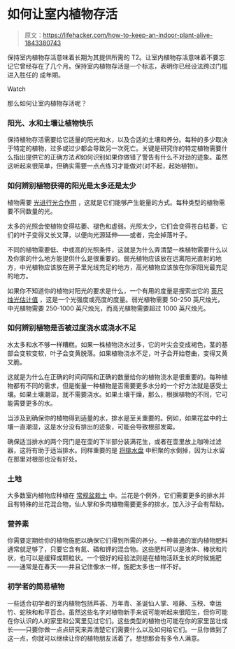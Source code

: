 # 如何让室内植物存活

> 原文：<https://lifehacker.com/how-to-keep-an-indoor-plant-alive-1843380743>

保持室内植物存活意味着长期为其提供所需的 T2。让室内植物存活意味着不要忘记它曾经存在了几个月。保持室内植物存活是一个标志，表明你已经设法跨过门槛进入胜任的 成年期。

Watch

那么如何让室内植物存活呢？

### 阳光、水和土壤让植物快乐

保持植物存活需要给它适量的阳光和水，以及合适的土壤和养分。每种的多少取决于特定的植物，过多或过少都会导致另一次死亡。关键是研究你的特定植物需要什么指出提供它的正确方法*和*如何识别如果你做错了警告有什么不对劲的迹象。虽然这听起来很简单，但确实需要一点点练习才能做对(对不起，起始植物)。

### 如何辨别植物获得的阳光是太多还是太少

植物需要 [光进行光合作用](https://extension.umn.edu/planting-and-growing-guides/light-requirements-houseplants#low-light-plants-1622110) ，这就是它们能够产生能量的方式。每种类型的植物需要不同数量的光。

太多的光照会使植物变得枯萎、褪色和虚弱。光照太少，它们会变得苍白枯萎，它们的叶子变得又长又薄，以便向光源延伸——或者，完全掉落叶子。

不同的植物需要低、中或高的光照条件，这就是为什么弄清楚一株植物需要什么以及你家的什么地方能提供什么是很重要的。弱光植物应该放在远离阳光直射的地方，中光植物应该放在房子里光线充足的地方，高光植物应该放在你家阳光最充足的地方。

如果你不知道你的植物对阳光的要求是什么，一个有用的度量是搜索出它的 [英尺烛光估计值](https://extension2.missouri.edu/g6515) ，这是一个光强度或亮度的度量。弱光植物需要 50-250 英尺烛光，中光植物需要 250-1000 英尺烛光，而高光植物需要超过 1000 英尺烛光。

### 如何辨别植物是否被过度浇水或浇水不足

水太多和水不够一样糟糕。如果一株植物浇水过多，它的叶尖会变成褐色，茎的基部会变软变软，叶子会变黄脱落。如果植物浇水不足，叶子会开始卷曲，变得又黄又脆。

这就是为什么在正确的时间间隔和正确的数量给你的植物浇水是很重要的。每种植物都有不同的需求，但是衡量一种植物是否需要更多水分的一个好方法就是感受土壤。如果土壤潮湿，就不需要浇水。如果土壤干燥，那么，根据植物的不同，它可能需要更多的水。

当涉及到确保你的植物得到适量的水，排水是至关重要的。例如，如果花盆中的土壤一直潮湿，这是水分没有排出的迹象，可能会导致根部发霉。

确保适当排水的两个窍门是在壶的下半部分装满花生，或者在壶里放上咖啡过滤器，这将有助于适当排水。同样重要的是 [将排水盘](https://www.realsimple.com/home-organizing/gardening/indoor/how-to-care-for-indoor-plants) 中积聚的水倒掉，因为让水留在那里对根部也没有好处。

### 土地

大多数室内植物应种植在 [常规盆栽土](https://www.buzzfeed.com/tomvellner/how-to-keep-plants-alive) 中。兰花是个例外，它们需要更多的排水并且有特殊的兰花混合物，仙人掌和多肉植物需要更多的排水，加入沙子会有帮助。

### 营养素

你需要定期给你的植物施肥以确保它们得到所需的养分。一种普通的室内植物肥料通常就足够了，只要它含有氮、磷和钾的混合物。这些肥料可以是液体、棒状和片状，也可以是缓释或颗粒状。一个很好的经验法则是在植物活跃生长的时候施肥——通常是在春天——并且记住像水一样，施肥太多也一样不好。

### 初学者的简易植物

一些适合初学者的室内植物包括芦荟、万年青、圣诞仙人掌、哑藤、玉秧、幸运竹、蛇秧和和平百合。虽然这些名字对植物新手来说可能听起来很陌生，但你可能在你认识的人的家里和公寓里见过它们。这些类型的植物也可能在你的家里茁壮成长——只要你做一点点研究来弄清楚它们需要什么以及如何给它们。一旦你做到了这一点，你就可以继续让你的植物朋友活着了。想想那会有多令人满意。